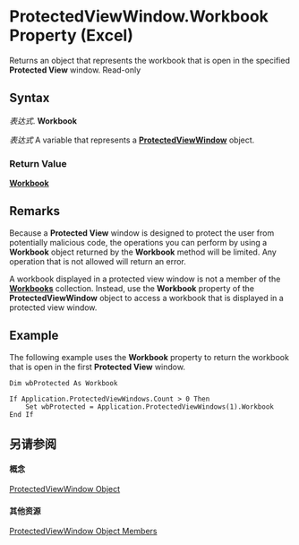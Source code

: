 
# ProtectedViewWindow.Workbook Property (Excel)

Returns an object that represents the workbook that is open in the specified  **Protected View** window. Read-only


## Syntax

 _表达式_. **Workbook**

 _表达式_ A variable that represents a **[ProtectedViewWindow](6a32240c-c90b-c51a-6f8e-c3ff496b9855.md)** object.


### Return Value

 **[Workbook](8c00aa60-c974-eed3-0812-3c9625eb0d4c.md)**


## Remarks

Because a  **Protected View** window is designed to protect the user from potentially malicious code, the operations you can perform by using a **Workbook** object returned by the **Workbook** method will be limited. Any operation that is not allowed will return an error.

A workbook displayed in a protected view window is not a member of the  **[Workbooks](f768da57-013a-e652-0f5d-60b03aa4240a.md)** collection. Instead, use the **Workbook** property of the **ProtectedViewWindow** object to access a workbook that is displayed in a protected view window.


## Example

 The following example uses the **Workbook** property to return the workbook that is open in the first **Protected View** window.


```
Dim wbProtected As Workbook 
 
If Application.ProtectedViewWindows.Count > 0 Then 
    Set wbProtected = Application.ProtectedViewWindows(1).Workbook 
End If 

```


## 另请参阅


#### 概念


[ProtectedViewWindow Object](6a32240c-c90b-c51a-6f8e-c3ff496b9855.md)
#### 其他资源


[ProtectedViewWindow Object Members](http://msdn.microsoft.com/library/37bdcf7b-b5c4-af78-ad73-13c8f638964e%28Office.15%29.aspx)